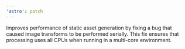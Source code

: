 ```yaml
---
'astro': patch
---
```


Improves performance of static asset generation by fixing a bug that caused image transforms to be performed serially. This fix ensures that processing uses all CPUs when running in a multi-core environment.
